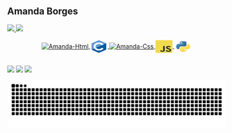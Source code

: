 ## Amanda Borges

<div>
  <a href="https://github.com/amandadecassia">
  <img height="140em" src="https://github-readme-stats.vercel.app/api?username=amandadecassia&show_icons=true&theme=midnight-purple&include_all_commits=true&count_private=true"/>
  <img height="140em" src="https://github-readme-stats.vercel.app/api/top-langs/?username=amandadecassia&layout=compact&langs_count=7&theme=midnight-purple"/>
</div>
  
  <div style="display: inline_block" align="center"><br>
    <img align="center" alt="Amanda-Html" height="30" width="40" src="https://raw.githubusercontent.com/devicons/devicon/master/icons/html/html-original.svg">
  <img align="center" alt="Amanda-C" height="30" width="40" src="https://raw.githubusercontent.com/devicons/devicon/master/icons/c/c-original.svg">
    <img align="center" alt="Amanda-Css" height="30" width="40" src="https://raw.githubusercontent.com/devicons/devicon/master/icons/css/css.svg">
  <img align="center" alt="Amanda-JavaScript" height="30" width="40" src="https://raw.githubusercontent.com/devicons/devicon/master/icons/javascript/javascript-original.svg">
  <img align="center" alt="Amanda-Python" height="30" width="40" src="https://raw.githubusercontent.com/devicons/devicon/master/icons/python/python-original.svg">
</div>
  
   ##
  
  <div> 
  <a href="https://instagram.com/amandadecassiaborges" target="_blank"><img src="https://img.shields.io/badge/-Instagram-%23E4405F?style=for-the-badge&logo=instagram&logoColor=white" target="_blank"></a>
  <a href = "mailto:amandadecassiaestudos@gmail.com"><img src="https://img.shields.io/badge/-Gmail-%23333?style=for-the-badge&logo=gmail&logoColor=white" target="_blank"></a>
  <a href="https://www.linkedin.com/in/amandadecassiaborges/" target="_blank"><img src="https://img.shields.io/badge/-LinkedIn-%230077B5?style=for-the-badge&logo=linkedin&logoColor=white" target="_blank"></a> 
  
![Snake animation](https://github.com/amandadecassia/amandadecassia/blob/output/github-contribution-grid-snake.svg)
  
